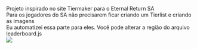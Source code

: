 Projeto inspirado no site Tiermaker para o Eternal Return SA<br>
Para os jogadores do SA não precisarem ficar criando um Tierlist e criando as imagens<br>
Eu automatizei essa parte para eles. Você pode alterar a região do arquivo leaderboard.js<br>
<img src="https://i.imgur.com/QBXQN1D.png">